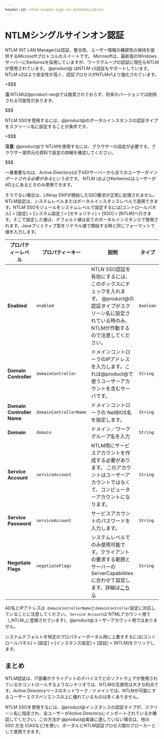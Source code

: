 ```yaml
---
header-id: ntlm-single-sign-on-authentication
---
```


# NTLMシングルサインオン認証

NTLM (NT LAN Manager)は認証、整合性、ユーザー情報の機密性の保持を提供するMicrosoftプロトコルのスイートです。
Microsoftは、最新版のWindowsサーバーにKerberosを採用していますが、ワークグループの認証に現在もNTLMが使用されています。 @product@ はNTLM v2認証もサポートしています。 NTLM v2はより安全性が高く、認証プロセスがNTLMv1より強化されています。


+$$$

**注**:NTLMは@product-ver@では推奨されておらず、将来のバージョンでは削除される可能性があります。

$$$

NTLM SSOを使用するには、@product@のポータルインスタンスの認証タイプをスクリーン名に設定することが条件です。


+$$$

**注意**: @product@で NTLMを使用するには、ブラウザーの設定が必要です。ブラウザー提供元の資料で設定の詳細を確認してください。

$$$

一番重要なのは、Active Directory(以下AD)サーバーから全てのユーザーが*インポートされる必要がある*という点です。
NTLM (およびKerberos)はユーザーがAD上にあるときのみ使用できます。


そうでない場合は、Liferay DXPが開始したSSO要求が正常に処理されません。NTLM設定は、システムレベルまたはポータルインスタンスレベルで適用できます。NTLM SSOモジュールをシステムレベルで設定するには[コントロールパネル] > [設定] > [システム設定 ] > [セキュリティ] > [SSO] > [NTLM]へ行きます。そこで設定した値は、デフォルト値は全てのポータルインスタンスで使用されます。Javaプリミティブ型をリテラル値で開始する時と同じフォーマットで値を入力します。

| プロパティーレベル | プロパティーキー | 説明 | タイプ |
---- | ---- | ---- | ----
| **Enabled** | `enabled` | NTLN SSO認証を有効にするには、このボックスにチェックを入れます。 @product@の認証タイプがスクリーン名に設定されている時のみ、NTLMが作動するので注意してください。 | `boolean` |
| **Domain Controller** | `domainController` | ドメインコントローラのIPアドレスを入力します。これは@product@で使うユーザーアカウントを含むサーバです。 | `String` |
| **Domain Controller Name** | `domainControllerName` | ドメインコントローラの NetBIOS名を指定します。 | `String` |
| **Domain** | `domain` | ドメイン／ワークグループ名を入力 | `String` |
| **Service Account** | `serviceAccount` | NTLM用にサービスアカウントを作成する必要があります。 このアカウントはユーザーアカウントではなくて、コンピューターアカウントになります。 | `String` |
| **Service Password** | `serviceAccount` | サービスアカウントのパスワードを入力します。 | `String` |
| **Negotiate Flags** | `negotiateFlags` | システムレベルでのみ使用可能です。クライアントの要求する範囲とサーバーのServerCapabilitiesに合わせて設定します。詳細は[こちら](http://msdn.microsoft.com/en-us/library/cc717152%28v=PROT.10%29.aspx) | `String` |


AD名とIPアドレスは` domainControllerName`と`domainController`設定に対応していることに注意してください。
`Service Account`は NTMLアカウント用で（_NTLM_に登録されています)、@product@ユーザーアカウント用ではありません。

システムデフォルトを特定のプロパティーポータル用に上書きするには[コントロールパネル] > [設定] > [インスタンス設定] > [認証] > [NTLM]をクリックします。


## まとめ

NTLM認証は、IT部署がクライアントのデバイスでどのソフトウェアが使用されているかコントロールするようなシナリオでは、NTLMの互換性は大きな利点です。Active Directoryベースのネットワーク／ドメインでは、NTLMが可能にするユーザーエクスペリエンス以上に優れているものは多くありません。


NTLM SSOを使用するには、@product@インスタンスの認証タイプが、スクリーン名に指定され、全ユーザーがActive Directoryにインポートされているか確認してください。この方法が @product@実装に適していない場合は、他の SSO 方法 (CASなど)を使い、ポータルとNTLM認証プロセス間のブローカーとして使用できます。

